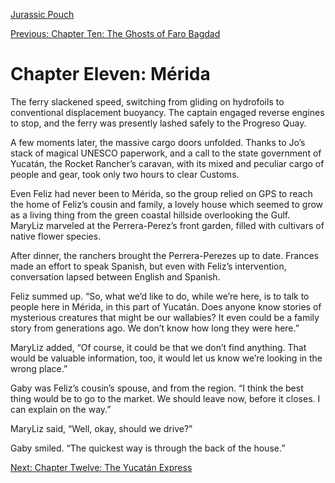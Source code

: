 [Jurassic Pouch](README.md) 

[Previous: Chapter Ten: The Ghosts of Faro Bagdad](ch10.md)

# Chapter Eleven: Mérida

The ferry slackened speed, switching from gliding on hydrofoils to conventional displacement buoyancy. The captain engaged reverse engines to stop, and the ferry was presently lashed safely to the Progreso Quay.

A few moments later, the massive cargo doors unfolded. Thanks to Jo’s stack of magical UNESCO paperwork, and a call to the state government of Yucatán, the Rocket Rancher’s caravan, with its mixed and peculiar cargo of people and gear, took only two hours to clear Customs.

Even Feliz had never been to Mérida, so the group relied on GPS to reach the home of Feliz’s cousin and family, a lovely house which seemed to grow as a living thing from the green coastal hillside overlooking the Gulf. MaryLiz marveled at the Perrera-Perez’s front garden, filled with cultivars of native flower species.

After dinner, the ranchers brought the Perrera-Perezes up to date. Frances made an effort to speak Spanish, but even with Feliz’s intervention, conversation lapsed between English and Spanish.

Feliz summed up. “So, what we’d like to do, while we’re here, is to talk to people here in Mérida, in this part of Yucatán. Does anyone know stories of mysterious creatures that might be our wallabies? It even could be a family story from generations ago. We don’t know how long they were here.”

MaryLiz added, “Of course, it could be that we don’t find anything. That would be valuable information, too, it would let us know we’re looking in the wrong place.”

Gaby was Feliz’s cousin’s spouse, and from the region. “I think the best thing would be to go to the market. We should leave now, before it closes. I can explain on the way.”

MaryLiz said, “Well, okay, should we drive?”

Gaby smiled. “The quickest way is through the back of the house.”

[Next: Chapter Twelve: The Yucatán Express](ch12.md)
